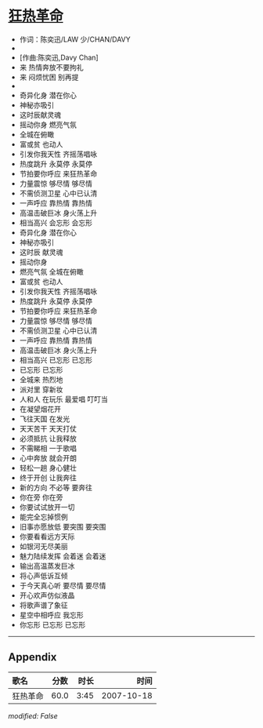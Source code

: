 # [狂热革命](https://music.163.com/song?id=65471)

* 作词：陈奕迅/LAW 少/CHAN/DAVY
* 
* [作曲:陈奕迅,Davy Chan]
* 来 热情奔放不要拘礼
* 来 闷烦忧困 别再提
* 
* 奇异化身 潜在你心
* 神秘亦吸引
* 这时辰献灵魂
* 摇动你身 燃亮气氛
* 全城在俯瞰
* 富或贫 也动人
* 引发你我天性 齐摇荡唱咏
* 热度跳升 永莫停 永莫停
* 节拍要你呼应 来狂热革命
* 力量震惊 够尽情 够尽情
* 不需侦测卫星 心中已认清
* 一声呼应 靠热情 靠热情
* 高温击破巨冰 身火荡上升
* 相当高兴 会忘形 会忘形
* 奇异化身 潜在你心
* 神秘亦吸引
* 这时辰 献灵魂
* 摇动你身
* 燃亮气氛 全城在俯瞰
* 富或贫 也动人
* 引发你我天性 齐摇荡唱咏
* 热度跳升 永莫停 永莫停
* 节拍要你呼应 来狂热革命
* 力量震惊 够尽情 够尽情
* 不需侦测卫星 心中已认清
* 一声呼应 靠热情 靠热情
* 高温击破巨冰 身火荡上升
* 相当高兴 已忘形 已忘形
* 已忘形 已忘形
* 全城来 热烈地
* 派对里 穿新妆
* 人和人 在玩乐 最爱唱 叮叮当
* 在凝望烟花开
* 飞往天国 在发光
* 天天苦干 天天打仗
* 必须抵抗 让我释放
* 不需睇相 一于歌唱
* 心中奔放 就会开朗
* 轻松一趟 身心健壮
* 终于开创 让我奔往
* 新的方向 不必等 要奔往
* 你在旁 你在旁
* 你要试试放开一切
* 能完全忘掉惯例
* 旧事亦愿放低 要突围 要突围
* 你要看看远方天际
* 如银河无尽美丽
* 魅力陆续发挥 会着迷 会着迷
* 输出高温蒸发巨冰
* 将心声低诉互倾
* 于今天真心听 要尽情 要尽情
* 开心欢声仿似液晶
* 将歌声谱了象征
* 星空中相呼应 我忘形
* 你忘形 已忘形 已忘形


---

## Appendix

|歌名|分数|时长|时间|
|:---|:---:|---:|---:|
|狂热革命|60.0|3:45|2007-10-18

*modified: False*